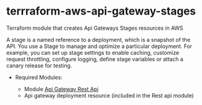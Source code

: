 # terrraform-aws-api-gateway-stages

Terraform module that creates Api Gateways Stages resources in AWS

A stage is a named reference to a deployment, which is a snapshot of the API. You use a Stage to manage and optimize a particular deployment. For example, you can set up stage settings to enable caching, customize request throttling, configure logging, define stage variables or attach a canary release for testing.

* Required Modules:

  * Module [Api Gateway Rest Api](https://registry.terraform.io/modules/corpit-consulting-public/api-gateway-rest-api/aws/0.1.1)
  * Api gateway deployment resource (included in the Rest api module)
